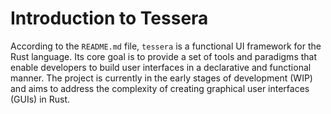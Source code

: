 # Introduction to Tessera

According to the `README.md` file, `tessera` is a functional UI framework for the Rust language. Its core goal is to provide a set of tools and paradigms that enable developers to build user interfaces in a declarative and functional manner. The project is currently in the early stages of development (WIP) and aims to address the complexity of creating graphical user interfaces (GUIs) in Rust.